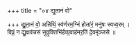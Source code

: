 +++
title = "०४ द्युतानं वो"

+++
द्यु॒ता॒नं वो॒ अति॑थिं॒ स्व॑र्णरम॒ग्निं होता॑रं॒ मनु॑षः स्वध्व॒रम् ।  
विप्रं॒ न द्यु॒क्षव॑चसं सुवृ॒क्तिभि॑र्हव्य॒वाह॑मर॒तिं दे॒वमृ॑ञ्जसे ॥